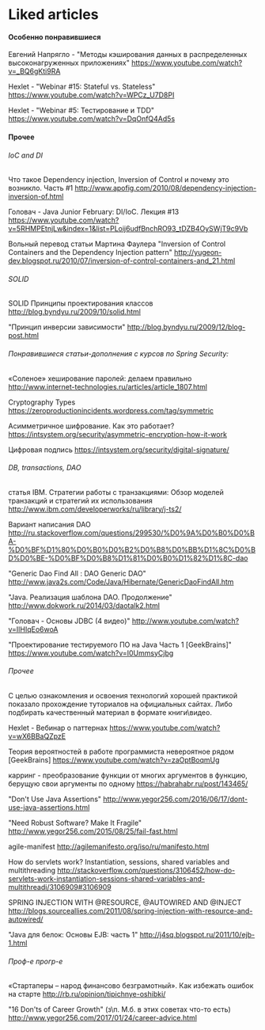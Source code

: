 # Liked articles

#### Особенно понравившиеся

Евгений Напрягло - "Методы кэширования данных в распределенных высоконагруженных приложениях"
https://www.youtube.com/watch?v=_BQ6gKti9RA

Hexlet - "Webinar #15: Stateful vs. Stateless"
https://www.youtube.com/watch?v=WPCz_U7D8PI

Hexlet - "Webinar #5: Тестирование и TDD"
https://www.youtube.com/watch?v=DqOnfQ4Ad5s


#### Прочее

###### IoC and DI

Что такое Dependency injection, Inversion of Control и почему это возникло. Часть #1
http://www.apofig.com/2010/08/dependency-injection-inversion-of.html

Головач - Java Junior February: DI/IoC. Лекция #13
https://www.youtube.com/watch?v=5RHMPEtnjLw&index=1&list=PLoij6udfBnchRO93_tDZB4OySWjT9c9Vb

Вольный перевод статьи Мартина Фаулера "Inversion of Control Containers and the Dependency Injection pattern"
http://yugeon-dev.blogspot.ru/2010/07/inversion-of-control-containers-and_21.html

###### SOLID
SOLID Принципы проектирования классов
http://blog.byndyu.ru/2009/10/solid.html

"Принцип инверсии зависимости"
http://blog.byndyu.ru/2009/12/blog-post.html

###### Понравившиеся статьи-дополнения с курсов по Spring Security:

«Соленое» хеширование паролей: делаем правильно
http://www.internet-technologies.ru/articles/article_1807.html

Cryptography Types
https://zeroproductionincidents.wordpress.com/tag/symmetric

Асимметричное шифрование. Как это работает?
https://intsystem.org/security/asymmetric-encryption-how-it-work

Цифровая подпись
https://intsystem.org/security/digital-signature/

###### DB, transactions, DAO

статья IBM. Стратегии работы с транзакциями: Oбзор моделей транзакций и стратегий их использования
http://www.ibm.com/developerworks/ru/library/j-ts2/

Вариант написания DAO
http://ru.stackoverflow.com/questions/299530/%D0%9A%D0%B0%D0%BA-%D0%BF%D1%80%D0%B0%D0%B2%D0%B8%D0%BB%D1%8C%D0%BD%D0%BE-%D0%BF%D0%B8%D1%81%D0%B0%D1%82%D1%8C-dao

"Generic Dao Find All : DAO Generic DAO"
http://www.java2s.com/Code/Java/Hibernate/GenericDaoFindAll.htm

"Java. Реализация шаблона DAO. Продолжение"
http://www.dokwork.ru/2014/03/daotalk2.html

"Головач - Основы JDBC (4 видео)"
http://www.youtube.com/watch?v=IlHIqEo6woA

"Проектирование тестируемого ПО на Java Часть 1 [GeekBrains]"
https://www.youtube.com/watch?v=I0UmmsyCjbg

###### Прочее

С целью ознакомления и освоения технологий хорошей практикой показало прохождение туториалов на официальных сайтах. Либо подбирать качественный материал в формате книги\видео.

Hexlet - Вебинар о паттернах
https://www.youtube.com/watch?v=wX6BBaQZpzE

Теория вероятностей в работе программиста невероятное рядом [GeekBrains]
https://www.youtube.com/watch?v=zaOptBoqmUg

карринг - преобразование функции от многих аргументов в функцию, берущую свои аргументы по одному
https://habrahabr.ru/post/143465/

"Don't Use Java Assertions"
http://www.yegor256.com/2016/06/17/dont-use-java-assertions.html

"Need Robust Software? Make It Fragile"
http://www.yegor256.com/2015/08/25/fail-fast.html

agile-manifest
http://agilemanifesto.org/iso/ru/manifesto.html

How do servlets work? Instantiation, sessions, shared variables and multithreading
http://stackoverflow.com/questions/3106452/how-do-servlets-work-instantiation-sessions-shared-variables-and-multithreadi/3106909#3106909

SPRING INJECTION WITH @RESOURCE, @AUTOWIRED AND @INJECT
http://blogs.sourceallies.com/2011/08/spring-injection-with-resource-and-autowired/

"Java для белок: Основы EJB: часть 1"
http://j4sq.blogspot.ru/2011/10/ejb-1.html

###### Проф-е прогр-е

«Стартаперы – народ финансово безграмотный». Как избежать ошибок на старте
http://rb.ru/opinion/tipichnye-oshibki/

"16 Don'ts of Career Growth" (з\п. М.б. в этих советах что-то есть)
http://www.yegor256.com/2017/01/24/career-advice.html
